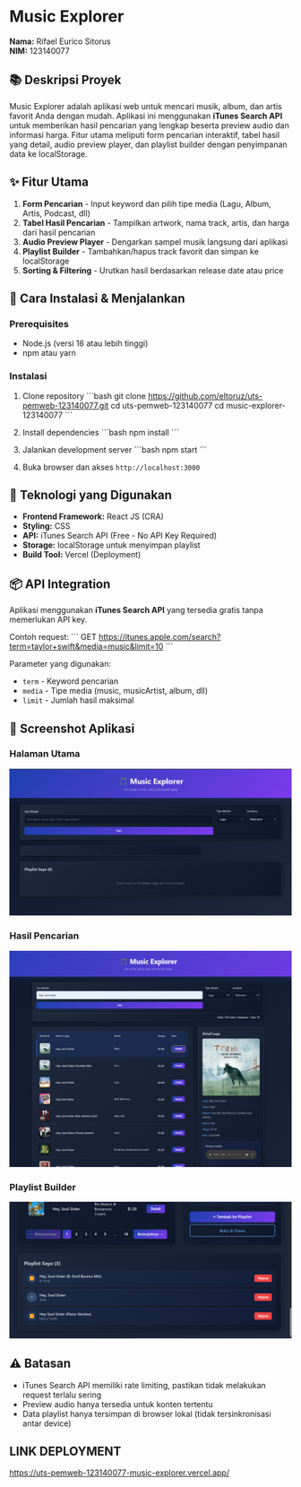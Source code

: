 # Music Explorer

**Nama:** Rifael Eurico Sitorus<br>
**NIM:** 123140077

## 📚 Deskripsi Proyek

Music Explorer adalah aplikasi web untuk mencari musik, album, dan artis favorit Anda dengan mudah. Aplikasi ini menggunakan **iTunes Search API** untuk memberikan hasil pencarian yang lengkap beserta preview audio dan informasi harga. Fitur utama meliputi form pencarian interaktif, tabel hasil yang detail, audio preview player, dan playlist builder dengan penyimpanan data ke localStorage.

## ✨ Fitur Utama

1. **Form Pencarian** - Input keyword dan pilih tipe media (Lagu, Album, Artis, Podcast, dll)
2. **Tabel Hasil Pencarian** - Tampilkan artwork, nama track, artis, dan harga dari hasil pencarian
3. **Audio Preview Player** - Dengarkan sampel musik langsung dari aplikasi
4. **Playlist Builder** - Tambahkan/hapus track favorit dan simpan ke localStorage
5. **Sorting & Filtering** - Urutkan hasil berdasarkan release date atau price

## 🚀 Cara Instalasi & Menjalankan

### Prerequisites
- Node.js (versi 16 atau lebih tinggi)
- npm atau yarn

### Instalasi

1. Clone repository
\`\`\`bash
git clone https://github.com/eltoruz/uts-pemweb-123140077.git
cd uts-pemweb-123140077
cd music-explorer-123140077
\`\`\`

2. Install dependencies
\`\`\`bash
npm install
\`\`\`

3. Jalankan development server
\`\`\`bash
npm start
\`\`\`

4. Buka browser dan akses `http://localhost:3000`

## 🔧 Teknologi yang Digunakan

- **Frontend Framework:** React JS (CRA) 
- **Styling:** CSS
- **API:** iTunes Search API (Free - No API Key Required)
- **Storage:** localStorage untuk menyimpan playlist
- **Build Tool:** Vercel (Deployment)

## 📦 API Integration

Aplikasi menggunakan **iTunes Search API** yang tersedia gratis tanpa memerlukan API key. 

Contoh request:
\`\`\`
GET https://itunes.apple.com/search?term=taylor+swift&media=music&limit=10
\`\`\`

Parameter yang digunakan:
- `term` - Keyword pencarian
- `media` - Tipe media (music, musicArtist, album, dll)
- `limit` - Jumlah hasil maksimal


## 📸 Screenshot Aplikasi

### Halaman Utama
![Music Explorer Screenshot](screenshots/halaman-utama.png)

### Hasil Pencarian
![Search Results](screenshots/hasil-pencarian.png)

### Playlist Builder
![Playlist](screenshots/playlist.png)

## ⚠️ Batasan

- iTunes Search API memiliki rate limiting, pastikan tidak melakukan request terlalu sering
- Preview audio hanya tersedia untuk konten tertentu
- Data playlist hanya tersimpan di browser lokal (tidak tersinkronisasi antar device)


## LINK DEPLOYMENT
https://uts-pemweb-123140077-music-explorer.vercel.app/





